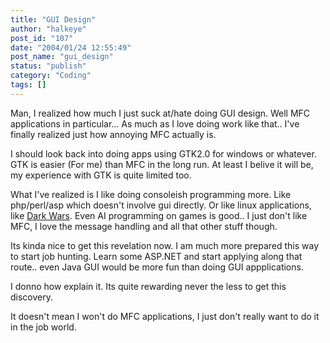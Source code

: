 ```yaml
---
title: "GUI Design"
author: "halkeye"
post_id: "107"
date: "2004/01/24 12:55:49"
post_name: "gui_design"
status: "publish"
category: "Coding"
tags: []
---
```


Man, I realized how much I just suck at/hate doing GUI design. Well MFC applications in particular... As much as I love doing work like that.. I've finally realized just how annoying MFC actually is.

I should look back into doing apps using GTK2.0 for windows or whatever. GTK is easier (For me) than MFC in the long run. At least I belive it will be, my experience with GTK is quite limited too.

What I've realized is I like doing consoleish programming more. Like php/perl/asp which doesn't involve gui directly. Or like linux applications, like [Dark Wars](https://www.kodekoan.com/project/darkwarriors). Even AI programming on games is good.. I just don't like MFC, I love the message handling and all that other stuff though.

Its kinda nice to get this revelation now. I am much more prepared this way to start job hunting. Learn some ASP.NET and start applying along that route.. even Java GUI would be more fun than doing GUI appplications.

I donno how explain it. Its quite rewarding never the less to get this discovery.

It doesn't mean I won't do MFC applications, I just don't really want to do it in the job world.
